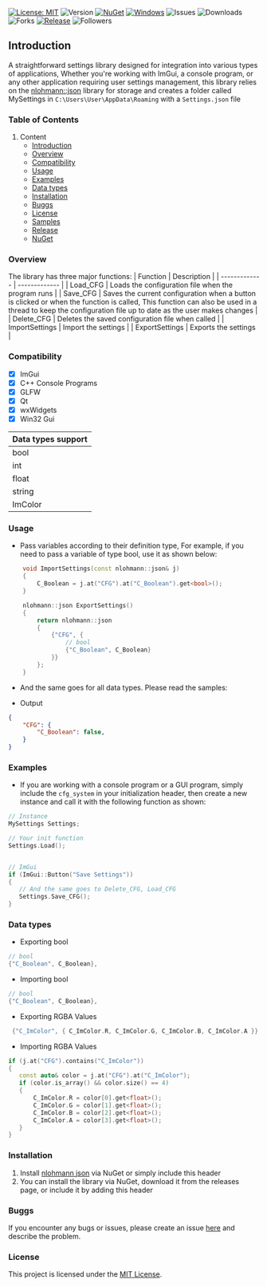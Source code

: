 [![License: MIT](https://img.shields.io/badge/License-MIT-yellow.svg)](https://github.com/xidenlz/CFG-Library?tab=MIT-1-ov-file)
![Version](https://img.shields.io/badge/version-1.0.0-blue)
[![NuGet](https://badgen.net/badge/icon/nuget?icon=nuget&label)](https://https://nuget.org/)
[![Windows](https://badgen.net/badge/icon/windows?icon=windows&label)](https://microsoft.com/windows/)
![Issues](https://img.shields.io/github/issues/xidenlz/CFG-Library.svg)
![Downloads](https://img.shields.io/github/downloads/xidenlz/CFG-Library/total.svg)
![Forks](https://img.shields.io/github/forks/xidenlz/CFG-Library.svg)
[![Release](https://img.shields.io/github/realese/xidenlz/CFG-Library.svg)](https://github.com/xidenlz/CFG-Library/releases/tag/CFG-Lib)
![Followers](https://img.shields.io/github/followers/xidenlz.svg?style=social&label=Follow&maxAge=2592000)


## Introduction
A straightforward settings library designed for integration into various types of applications, Whether you're working with ImGui, a console program, or any other application requiring user settings management, this library relies on the [nlohmann::json](https://github.com/nlohmann/json) library for storage and creates a folder called MySettings in `C:\Users\User\AppData\Roaming` with a `Settings.json` file

### Table of Contents
1. Content
     - [Introduction](https://github.com/xidenlz/CFG-Library/tree/main?tab=readme-ov-file#introduction)
     - [Overview](https://github.com/xidenlz/CFG-Library/tree/main?tab=readme-ov-file#overview)
     - [Compatibility](https://github.com/xidenlz/CFG-Library/tree/main?tab=readme-ov-file#compatibility)
     - [Usage](https://github.com/xidenlz/CFG-Library/tree/main?tab=readme-ov-file#usage)
     - [Examples](https://github.com/xidenlz/CFG-Library/tree/main?tab=readme-ov-file#examples)
     - [Data types](https://github.com/xidenlz/CFG-Library/tree/main?tab=readme-ov-file#data-types)
     - [Installation](https://github.com/xidenlz/CFG-Library/tree/main?tab=readme-ov-file#installation)
     - [Buggs](https://github.com/xidenlz/CFG-Library/tree/main?tab=readme-ov-file#buggs)
     - [License](https://github.com/xidenlz/CFG-Library/blob/main/LICENSE)
     - [Samples]()
     - [Release]()
     - [NuGet]()



### Overview
The library has three major functions:
| Function  | Description |
| ------------- | ------------- |
| Load_CFG | Loads the configuration file when the program runs  |
| Save_CFG  |  Saves the current configuration when a button is clicked or when the function is called, This function can also be used in a thread to keep the configuration file up to date as the user makes changes  |
| Delete_CFG  | Deletes the saved configuration file when called  |
| ImportSettings  | Import the settings  |
| ExportSettings  | Exports the settings   |


### Compatibility 
- [x] ImGui                          
- [x] C++ Console Programs
- [x] GLFW
- [x] Qt 
- [x] wxWidgets
- [x] Win32 Gui

| **Data types support** |
| :---         |
| bool   |
| int   |
| float   |
| string   |
| ImColor   |


### Usage 
- Pass variables according to their definition type, For example, if you need to pass a variable of type bool, use it as shown below:
```cpp
    void ImportSettings(const nlohmann::json& j)
    {
        C_Boolean = j.at("CFG").at("C_Boolean").get<bool>(); 
    }

    nlohmann::json ExportSettings()
    {
        return nlohmann::json
        {
            {"CFG", {
                // bool 
                {"C_Boolean", C_Boolean}
            }}
        };
    }
```


- And the same goes for all data types. Please read the samples:

- Output
```json
{
    "CFG": {
        "C_Boolean": false,
    }
}
```
### Examples 
- If you are working with a console program or a GUI program, simply include the `cfg_system` in your initialization header, then create a new instance and call it with the following function as shown:
```cpp
// Instance
MySettings Settings;

// Your init function
Settings.Load();


// ImGui
if (ImGui::Button("Save Settings"))
{
   // And the same goes to Delete_CFG, Load_CFG
   Settings.Save_CFG();
}
```
### Data types 
- Exporting bool
```cpp
// bool 
{"C_Boolean", C_Boolean},
```

- Importing bool 
```cpp
// bool 
{"C_Boolean", C_Boolean},
```

- Exporting RGBA Values
```cpp
 {"C_ImColor", { C_ImColor.R, C_ImColor.G, C_ImColor.B, C_ImColor.A }} 
```

- Importing RGBA Values
 ```cpp
if (j.at("CFG").contains("C_ImColor"))
{
    const auto& color = j.at("CFG").at("C_ImColor");
    if (color.is_array() && color.size() == 4)
    {
        C_ImColor.R = color[0].get<float>();
        C_ImColor.G = color[1].get<float>();
        C_ImColor.B = color[2].get<float>();
        C_ImColor.A = color[3].get<float>();
    }
}
```


### Installation
1. Install [nlohmann json](https://github.com/nlohmann/json) via NuGet or simply include this header
2. You can install the library via NuGet, download it from the releases page, or include it by adding this header


### Buggs
If you encounter any bugs or issues, please create an issue [here](https://github.com/xidenlz/cfg_system/issues/new) and describe the problem.


### License 
This project is licensed under the [MIT License](https://github.com/xidenlz/cfg_system/blob/main/LICENSE).

